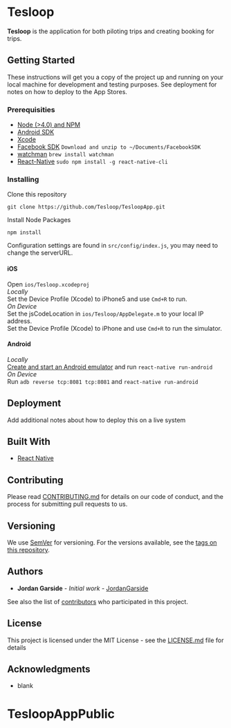 # Tesloop

**Tesloop** is the application for both piloting trips and creating booking for trips.

## Getting Started

These instructions will get you a copy of the project up and running on your local machine for development and testing purposes. See deployment for notes on how to deploy to the App Stores.

### Prerequisities

+ [Node (>4.0) and NPM](https://nodejs.org/en/) <br>
+ [Android SDK](https://facebook.github.io/react-native/docs/android-setup.html) <br>
+ [Xcode](https://developer.apple.com/xcode/download/) <br>
+ [Facebook SDK](https://developers.facebook.com/docs/ios/getting-started) `Download and unzip to ~/Documents/FacebookSDK`
+ [watchman](https://facebook.github.io/watchman/docs/install.html) `brew install watchman`
+ [React-Native](https://facebook.github.io/react-native/docs/getting-started.html)
`sudo npm install -g react-native-cli`

### Installing


Clone this repository

```
git clone https://github.com/Tesloop/TesloopApp.git
```

Install Node Packages

```
npm install
```

Configuration settings are found in `src/config/index.js`, you may  need to change the serverURL.

#### iOS
Open `ios/Tesloop.xcodeproj` <br>
*Locally* <br>
Set the Device Profile (Xcode) to iPhone5 and use `Cmd+R` to run. <br>
*On Device* <br>
Set the jsCodeLocation in `ios/Tesloop/AppDelegate.m` to your local IP address. <br>
Set the Device Profile (Xcode) to iPhone and use `Cmd+R` to run the simulator. <br>
#### Android
*Locally* <br>
[Create and start an Android emulator](https://facebook.github.io/react-native/docs/android-setup.html) and run `react-native run-android` <br>
*On Device* <br>
Run `adb reverse tcp:8081 tcp:8081` and `react-native run-android`

## Deployment

Add additional notes about how to deploy this on a live system

## Built With

* [React Native](https://facebook.github.io/react-native/)

## Contributing

Please read [CONTRIBUTING.md](CONTRIBUTING.md) for details on our code of conduct, and the process for submitting pull requests to us.

## Versioning

We use [SemVer](http://semver.org/) for versioning. For the versions available, see the [tags on this repository](https://github.com/tesloop/TesloopApp/tags).

## Authors

* **Jordan Garside** - *Initial work* - [JordanGarside](https://github.com/JordanGarside)

See also the list of [contributors](https://github.com/tesloop/TesloopApp/contributors) who participated in this project.

## License

This project is licensed under the MIT License - see the [LICENSE.md](LICENSE.md) file for details

## Acknowledgments

* blank
# TesloopAppPublic
